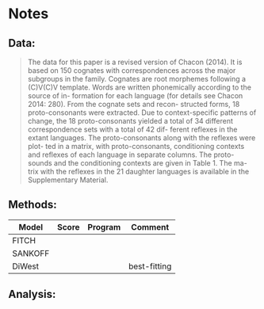 # Notes


## Data:

> The data for this paper is a revised version of Chacon (2014). It is based on 150 cognates with correspondences across the major subgroups in the family. Cognates are root morphemes following a (C)V(C)V template. Words are written phonemically according to the source of in- formation for each language (for details see Chacon 2014: 280). From the cognate sets and recon- structed forms, 18 proto-consonants were extracted. Due to context-specific patterns of change, the 18 proto-consonants yielded a total of 34 different correspondence sets with a total of 42 dif- ferent reflexes in the extant languages. The proto-consonants along with the reflexes were plot- ted in a matrix, with proto-consonants, conditioning contexts and reflexes of each language in separate columns. The proto-sounds and the conditioning contexts are given in Table 1. The ma- trix with the reflexes in the 21 daughter languages is available in the Supplementary Material.


## Methods:

| Model                                | Score           | Program    | Comment            |
|--------------------------------------|-----------------|------------|--------------------|
| FITCH                                |                 |            |                    |
| SANKOFF                              |                 |            |                    |
| DiWest                               |                 |            |      best-fitting  |

## Analysis:


